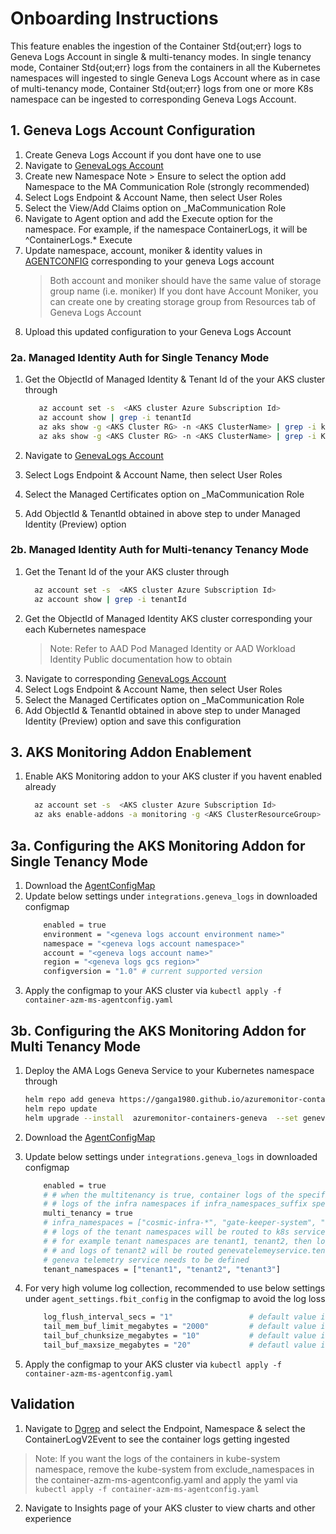 # Onboarding Instructions

This feature enables the ingestion of the Container Std{out;err} logs to Geneva Logs Account in single & multi-tenancy modes.
In single tenancy mode, Container Std{out;err} logs from the containers in all the Kubernetes namespaces will ingested to single Geneva Logs Account where as
in case of multi-tenancy mode, Container Std{out;err} logs from one or more K8s namespace can be ingested to corresponding Geneva Logs Account.

## 1. Geneva Logs Account Configuration

  1. Create Geneva Logs Account if you dont have one to use
  2. Navigate to [GenevaLogs Account](https://portal.microsoftgeneva.com/account/logs/configurations)
  3. Create new Namespace
     Note > Ensure to select the option add Namespace to the MA Communication Role (strongly recommended)
  3. Select Logs Endpoint & Account Name, then select User Roles
  4. Select the View/Add Claims option on _MaCommunication Role
  5. Navigate to Agent option and add the Execute option for the namespace.
     For example, if the namespace ContainerLogs, it will be  ^ContainerLogs.*	Execute
  4. Update namespace, account, moniker & identity values in [AGENTCONFIG](./ContainerLogV2.xml) corresponding to your geneva Logs account
     > Both account and moniker should have the same value of storage group name (i.e. moniker)
     > If you dont have Account Moniker, you can create one by creating storage group from Resources tab of Geneva Logs Account
  5. Upload this updated configuration to your Geneva Logs Account

### 2a. Managed Identity Auth for Single Tenancy Mode

  1. Get the ObjectId of Managed Identity & Tenant Id of the your AKS cluster through

      ``` bash
         az account set -s  <AKS cluster Azure Subscription Id>
         az account show | grep -i tenantId
         az aks show -g <AKS Cluster RG> -n <AKS ClusterName> | grep -i kubeletidentity
         az aks show -g <AKS Cluster RG> -n <AKS ClusterName> | grep -i KubeletIdentity -A 5 | grep -i objectId
      ```
  2. Navigate to [GenevaLogs Account](https://portal.microsoftgeneva.com/account/logs/configurations)
  3. Select Logs Endpoint & Account Name, then select User Roles
  4. Select the Managed Certificates option on _MaCommunication Role
  5. Add ObjectId & TenantId obtained in above step to under Managed Identity (Preview) option

### 2b. Managed Identity Auth for Multi-tenancy Tenancy Mode

  1. Get the  Tenant Id of the your AKS cluster through
     ``` bash
       az account set -s  <AKS cluster Azure Subscription Id>
       az account show | grep -i tenantId
     ```
  2. Get the ObjectId of Managed Identity AKS cluster corresponding your each Kubernetes namespace
      > Note: Refer to AAD Pod Managed Identity or AAD Workload Identity Public documentation how to obtain
  3. Navigate to corresponding [GenevaLogs Account](https://portal.microsoftgeneva.com/account/logs/configurations)
  4. Select Logs Endpoint & Account Name, then select User Roles
  5. Select the Managed Certificates option on _MaCommunication Role
  6. Add ObjectId & TenantId obtained in above step to under Managed Identity (Preview) option and save this configuration

## 3. AKS Monitoring Addon Enablement

1. Enable  AKS Monitoring addon to your AKS cluster if you havent enabled already
     ``` bash
       az account set -s  <AKS cluster Azure Subscription Id>
       az aks enable-addons -a monitoring -g <AKS ClusterResourceGroup> -n <AKS ClusterName>
    ```
## 3a. Configuring the AKS Monitoring Addon for Single Tenancy Mode

 1. Download the [AgentConfigMap](../../kubernetes/container-azm-ms-agentconfig.yaml)
 2. Update below settings under `integrations.geneva_logs` in downloaded configmap
    ``` bash
        enabled = true
        environment = "<geneva logs account environment name>"
        namespace = "<geneva logs account namespace>"
        account = "<geneva logs account name>"
        region = "<geneva logs gcs region>"
        configversion = "1.0" # current supported version
    ```
  3. Apply the configmap to your AKS cluster via `kubectl apply -f container-azm-ms-agentconfig.yaml`

## 3b. Configuring the AKS Monitoring Addon for Multi Tenancy Mode

  1. Deploy the AMA Logs Geneva Service to your Kubernetes namespace through

     ``` bash
     helm repo add geneva https://ganga1980.github.io/azuremonitor-containers-helm-charts/
     helm repo update
     helm upgrade --install  azuremonitor-containers-geneva  --set genevaLogsConfig.aadpodidbinding=<aadpodbindingname>,genevaLogsConfig.configversion=1.0,genevaLogsConfig.authid=object_id#<ObjectIdOfTheManagedIdentity>,genevaLogsConfig.environment=<environment>,genevaLogsConfig.account=<accountName>,genevaLogsConfig.namespace=<namespace>,genevaLogsConfig.region=<region> -n <K8sNamespace> geneva/azuremonitor-containers
     ```
 2. Download the [AgentConfigMap](../../kubernetes/container-azm-ms-agentconfig.yaml)
 3. Update below settings under `integrations.geneva_logs` in downloaded configmap

    ``` bash
        enabled = true
        # # when the multitenancy is true, container logs of the specific k8s namespace will be routed to corresponding geneva telemetry service endpoint
        # # logs of the infra namespaces if infra_namespaces_suffix specified, ingested to geneva account defined in this config
        multi_tenancy = true
        # infra_namespaces = ["cosmic-infra-*", "gate-keeper-system", "kube-system"]
        # # logs of the tenant namespaces will be routed to k8s service in corresponding namespace
        # # for example tenant namespaces are tenant1, tenant2, then logs of tenant1 will be routed to genevatelemeyservice.tenant1.svc.cluster.local endpoint
        # # and logs of tenant2 will be routed genevatelemeyservice.tenant2.svc.cluster.local endpoint
        # geneva telemetry service needs to be defined
        tenant_namespaces = ["tenant1", "tenant2", "tenant3"]
    ```
  4. For very high volume log collection, recommended to use below settings under `agent_settings.fbit_config` in the configmap to avoid the log loss

     ``` bash
         log_flush_interval_secs = "1"                 # default value is 15
         tail_mem_buf_limit_megabytes = "2000"         # default value is 10
         tail_buf_chunksize_megabytes = "10"           # default value is 32kb
         tail_buf_maxsize_megabytes = "20"             # defautl value is 32kb
     ```
  5. Apply the configmap to your AKS cluster via `kubectl apply -f container-azm-ms-agentconfig.yaml`

## Validation

1. Navigate to [Dgrep](https://portal.microsoftgeneva.com/logs/dgrep) and select the Endpoint, Namespace & select the ContainerLogV2Event to see the container logs getting ingested
  > Note: If you want the logs of the containers in kube-system namespace, remove the kube-system from exclude_namespaces in the container-azm-ms-agentconfig.yaml and apply the yaml via `kubectl apply -f container-azm-ms-agentconfig.yaml`
2. Navigate to Insights page of your AKS cluster to view charts and other experience
